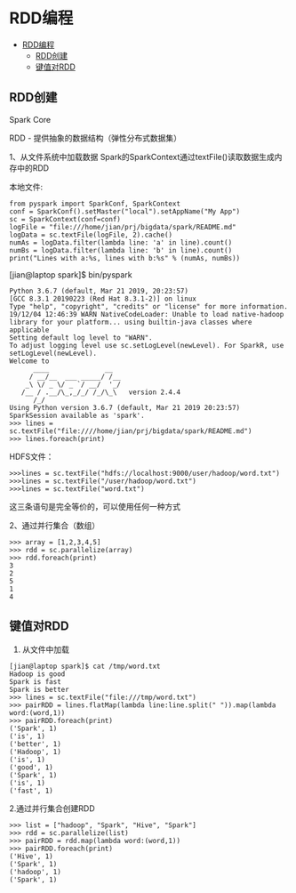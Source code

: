 # RDD编程
<!-- TOC -->

- [RDD编程](#rdd%e7%bc%96%e7%a8%8b)
  - [RDD创建](#rdd%e5%88%9b%e5%bb%ba)
  - [键值对RDD](#%e9%94%ae%e5%80%bc%e5%af%b9rdd)

<!-- /TOC -->

## RDD创建

Spark Core

RDD - 提供抽象的数据结构（弹性分布式数据集）

1、从文件系统中加载数据
Spark的SparkContext通过textFile()读取数据生成内存中的RDD


本地文件:
```
from pyspark import SparkConf, SparkContext
conf = SparkConf().setMaster("local").setAppName("My App")
sc = SparkContext(conf=conf)
logFile = "file:///home/jian/prj/bigdata/spark/README.md"
logData = sc.textFile(logFile, 2).cache()
numAs = logData.filter(lambda line: 'a' in line).count()
numBs = logData.filter(lambda line: 'b' in line).count()
print("Lines with a:%s, lines with b:%s" % (numAs, numBs))
```


[jian@laptop spark]$ bin/pyspark
```
Python 3.6.7 (default, Mar 21 2019, 20:23:57)
[GCC 8.3.1 20190223 (Red Hat 8.3.1-2)] on linux
Type "help", "copyright", "credits" or "license" for more information.
19/12/04 12:46:39 WARN NativeCodeLoader: Unable to load native-hadoop library for your platform... using builtin-java classes where applicable
Setting default log level to "WARN".
To adjust logging level use sc.setLogLevel(newLevel). For SparkR, use setLogLevel(newLevel).
Welcome to
      ____              __
     / __/__  ___ _____/ /__
    _\ \/ _ \/ _ `/ __/  '_/
   /__ / .__/\_,_/_/ /_/\_\   version 2.4.4
      /_/
Using Python version 3.6.7 (default, Mar 21 2019 20:23:57)
SparkSession available as 'spark'.
>>> lines = sc.textFile("file:////home/jian/prj/bigdata/spark/README.md")
>>> lines.foreach(print)
```

HDFS文件：
```
>>>lines = sc.textFile("hdfs://localhost:9000/user/hadoop/word.txt")
>>>lines = sc.textFile("/user/hadoop/word.txt")
>>>lines = sc.textFile("word.txt")
```
这三条语句是完全等价的，可以使用任何一种方式


2、通过并行集合（数组）

```
>>> array = [1,2,3,4,5]
>>> rdd = sc.parallelize(array)
>>> rdd.foreach(print)
3
2
5
1
4
```


## 键值对RDD

1. 从文件中加载

```
[jian@laptop spark]$ cat /tmp/word.txt
Hadoop is good
Spark is fast
Spark is better
>>> lines = sc.textFile("file:///tmp/word.txt")
>>> pairRDD = lines.flatMap(lambda line:line.split(" ")).map(lambda word:(word,1))
>>> pairRDD.foreach(print)
('Spark', 1)
('is', 1)
('better', 1)
('Hadoop', 1)
('is', 1)
('good', 1)
('Spark', 1)
('is', 1)
('fast', 1)
```

2.通过并行集合创建RDD
```
>>> list = ["hadoop", "Spark", "Hive", "Spark"]
>>> rdd = sc.parallelize(list)
>>> pairRDD = rdd.map(lambda word:(word,1))
>>> pairRDD.foreach(print)
('Hive', 1)
('Spark', 1)
('hadoop', 1)
('Spark', 1)
```
